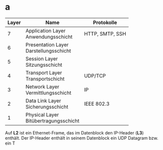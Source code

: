 # a

| Layer | Name | Protokolle |
| ---- | ---- | ---- |
| 7 | Application Layer<br>Anwendungsschicht | HTTP, SMTP, SSH |
| 6 | Presentation Layer<br>Darstellungsschicht |  |
| 5 | Session Layer<br>Sitzungsschicht |  |
| 4 | Transport Layer<br>Transportschicht | UDP/TCP |
| 3 | Network Layer<br>Vermittlungsschicht | IP |
| 2 | Data Link Layer<br>Sicherungsschicht | IEEE 802.3 |
| 1 | Physical Layer<br>Bitübertragungsschicht |  |

Auf **L2** ist ein Ethernet-Frame, das im Datenblock den IP-Header (**L3**) enthält. Der IP-Header enthält in seinem Datenblock ein UDP Datagram bzw. ein T